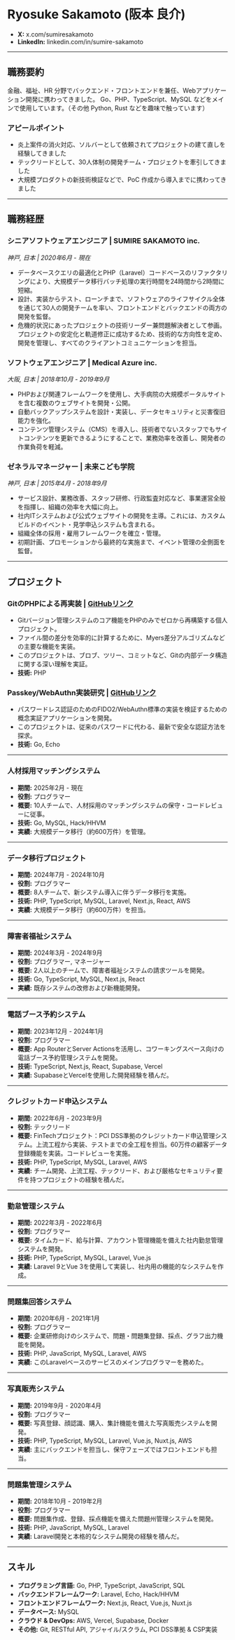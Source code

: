 # Ryosuke Sakamoto (阪本 良介)

*   **X:** x.com/sumiresakamoto
*   **LinkedIn:** linkedin.com/in/sumire-sakamoto

---

## 職務要約

金融、福祉、HR 分野でバックエンド・フロントエンドを兼任、Webアプリケーション開発に携わってきました。
Go、PHP、TypeScript、MySQL などをメインで使用しています。（その他 Python, Rust などを趣味で触っています）

### アピールポイント
- 炎上案件の消火対応、ソルバーとして依頼されてプロジェクトの建て直しを経験してきました
- テックリードとして、30人体制の開発チーム・プロジェクトを牽引してきました
- 大規模プロダクトの新技術検証などで、PoC 作成から導入までに携わってきました

---

## 職務経歴

### **シニアソフトウェアエンジニア** | SUMIRE SAKAMOTO inc.
*神戸, 日本 | 2020年6月 - 現在*

*   データベースクエリの最適化とPHP（Laravel）コードベースのリファクタリングにより、大規模データ移行バッチ処理の実行時間を24時間から2時間に短縮。
*   設計、実装からテスト、ローンチまで、ソフトウェアのライフサイクル全体を通じて30人の開発チームを率い、フロントエンドとバックエンドの両方の開発を監督。
*   危機的状況にあったプロジェクトの技術リーダー兼問題解決者として参画。プロジェクトの安定化と軌道修正に成功するため、技術的な方向性を定め、開発を管理し、すべてのクライアントコミュニケーションを担当。


### **ソフトウェアエンジニア** | Medical Azure inc.
*大阪, 日本 | 2018年10月 - 2019年9月*

*   PHPおよび関連フレームワークを使用し、大手病院の大規模ポータルサイトを含む複数のウェブサイトを開発・公開。
*   自動バックアップシステムを設計・実装し、データセキュリティと災害復旧能力を強化。
*   コンテンツ管理システム（CMS）を導入し、技術者でないスタッフでもサイトコンテンツを更新できるようにすることで、業務効率を改善し、開発者の作業負荷を軽減。


### **ゼネラルマネージャー** | 未来こども学院
*神戸, 日本 | 2015年4月 - 2018年9月*

*   サービス設計、業務改善、スタッフ研修、行政監査対応など、事業運営全般を指揮し、組織の効率を大幅に向上。
*   社内ITシステムおよび公式ウェブサイトの開発を主導。これには、カスタムビルドのイベント・見学申込システムも含まれる。
*   組織全体の採用・雇用フレームワークを確立・管理。
*   初期計画、プロモーションから最終的な実施まで、イベント管理の全側面を監督。

---

## プロジェクト

### **GitのPHPによる再実装** | [GitHubリンク](https://github.com/sumiredc/phpgit)

*   Gitバージョン管理システムのコア機能をPHPのみでゼロから再構築する個人プロジェクト。
*   ファイル間の差分を効率的に計算するために、Myers差分アルゴリズムなどの主要な機能を実装。
*   このプロジェクトは、ブロブ、ツリー、コミットなど、Gitの内部データ構造に関する深い理解を実証。
*   **技術:** PHP

### **Passkey/WebAuthn実装研究** | [GitHubリンク](https://github.com/sumiredc/webauthn)

*   パスワードレス認証のためのFIDO2/WebAuthn標準の実装を検証するための概念実証アプリケーションを開発。
*   このプロジェクトは、従来のパスワードに代わる、最新で安全な認証方法を探求。
*   **技術:** Go, Echo

---

### **人材採用マッチングシステム**
*   **期間:** 2025年2月 - 現在
*   **役割:** プログラマー
*   **概要:** 10人チームで、人材採用のマッチングシステムの保守・コードレビューに従事。
*   **技術:** Go, MySQL, Hack/HHVM
*   **実績:** 大規模データ移行（約600万件）を管理。

---

### **データ移行プロジェクト**
*   **期間:** 2024年7月 - 2024年10月
*   **役割:** プログラマー
*   **概要:** 8人チームで、新システム導入に伴うデータ移行を実施。
*   **技術:** PHP, TypeScript, MySQL, Laravel, Next.js, React, AWS
*   **実績:** 大規模データ移行（約600万件）を担当。

---

### **障害者福祉システム**
*   **期間:** 2024年3月 - 2024年9月
*   **役割:** プログラマー, マネージャー
*   **概要:** 2人以上のチームで、障害者福祉システムの請求ツールを開発。
*   **技術:** Go, TypeScript, MySQL, Next.js, React
*   **実績:** 既存システムの改修および新機能開発。

---

### **電話ブース予約システム**
*   **期間:** 2023年12月 - 2024年1月
*   **役割:** プログラマー
*   **概要:** App RouterとServer Actionsを活用し、コワーキングスペース向けの電話ブース予約管理システムを開発。
*   **技術:** TypeScript, Next.js, React, Supabase, Vercel
*   **実績:** SupabaseとVercelを使用した開発経験を積んだ。

---

### **クレジットカード申込システム**
*   **期間:** 2022年6月 - 2023年9月
*   **役割:** テックリード
*   **概要:** FinTechプロジェクト：PCI DSS準拠のクレジットカード申込管理システム。上流工程から実装、テストまでの全工程を担当。60万件の顧客データ登録機能を実装。コードレビューを実施。
*   **技術:** PHP, TypeScript, MySQL, Laravel, AWS
*   **実績:** チーム開発、上流工程、テックリード、および厳格なセキュリティ要件を持つプロジェクトの経験を積んだ。

---

### **勤怠管理システム**
*   **期間:** 2022年3月 - 2022年6月
*   **役割:** プログラマー
*   **概要:** タイムカード、給与計算、アカウント管理機能を備えた社内勤怠管理システムを開発。
*   **技術:** PHP, TypeScript, MySQL, Laravel, Vue.js
*   **実績:** Laravel 9とVue 3を使用して実装し、社内用の機能的なシステムを作成。

---

### **問題集回答システム**
*   **期間:** 2020年6月 - 2021年1月
*   **役割:** プログラマー
*   **概要:** 企業研修向けのシステムで、問題・問題集登録、採点、グラフ出力機能を開発。
*   **技術:** PHP, JavaScript, MySQL, Laravel, AWS
*   **実績:** このLaravelベースのサービスのメインプログラマーを務めた。

---

### **写真販売システム**
*   **期間:** 2019年9月 - 2020年4月
*   **役割:** プログラマー
*   **概要:** 写真登録、顔認識、購入、集計機能を備えた写真販売システムを開発。
*   **技術:** PHP, TypeScript, MySQL, Laravel, Vue.js, Nuxt.js, AWS
*   **実績:** 主にバックエンドを担当し、保守フェーズではフロントエンドも担当。

---

### **問題集管理システム**
*   **期間:** 2018年10月 - 2019年2月
*   **役割:** プログラマー
*   **概要:** 問題集作成、登録、採点機能を備えた問題州管理システムを開発。
*   **技術:** PHP, JavaScript, MySQL, Laravel
*   **実績:** Laravel開発と本格的なシステム開発の経験を積んだ。


---

## スキル

*   **プログラミング言語:** Go, PHP, TypeScript, JavaScript, SQL
*   **バックエンドフレームワーク:** Laravel, Echo, Hack/HHVM
*   **フロントエンドフレームワーク:** Next.js, React, Vue.js, Nuxt.js
*   **データベース:** MySQL
*   **クラウド & DevOps:** AWS, Vercel, Supabase, Docker
*   **その他:** Git, RESTful API, アジャイル/スクラム, PCI DSS準拠 & CSP実装
